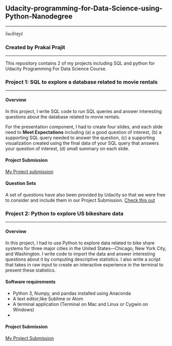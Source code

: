 ## Udacity-programming-for-Data-Science-using-Python-Nanodegree
__________________________________________________________________________________________________
อินเสิร์ชรูป




### Created by Prakai Prajit
__________________________________________________________________________________________________
This repository contains 2 of my projects including SQL and python for Udacity Programming For Data Science Course.
### Project 1: SQL  to explore a database related to movie rentals
________________________________________________________________________________________________
#### Overview
In this project, I write SQL code to run SQL queries and answer interesting questions about the database related to movie rentals. 

For the presentation component, I had to create four slides, and each slide need to **Meet Expectations** including (a) a good question of interest, (b) a supporting SQL query needed to answer the question, (c) a supporting visualization created using the final data of your SQL query that answers your question of interest, (d) small summary on each slide.

#### Project Submission
[My Project submission]()

#### Question Sets
A set of questions have also been provided by Udacity so that we were free to consider and include them in our Project Submission. [Check this out]()

### Project 2: Python to explore US bikeshare data
______
#### Overview
In this project, I had to use Python to explore data related to bike share systems for three major cities in the United States—Chicago, New York City, and Washington. I write code to import the data and answer interesting questions about it by computing descriptive statistics. I also write a script that takes in raw input to create an interactive experience in the terminal to present these statistics.

#### Software requirements
- Python 3, Numpy, and pandas installed using Anaconda
- A text editor,like Sublime or Atom
- A terminal application (Terminal on Mac and Linux or Cygwin on Windows)
-
#### Project Submission
[My Project Submission]()

